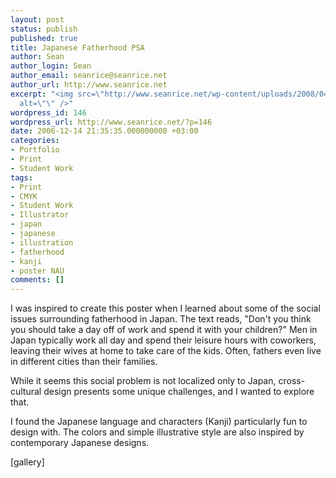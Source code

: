 ```yaml
---
layout: post
status: publish
published: true
title: Japanese Fatherhood PSA
author: Sean
author_login: Sean
author_email: seanrice@seanrice.net
author_url: http://www.seanrice.net
excerpt: "<img src=\"http://www.seanrice.net/wp-content/uploads/2008/04/poster1.jpg\"
  alt=\"\" />"
wordpress_id: 146
wordpress_url: http://www.seanrice.net/?p=146
date: 2006-12-14 21:35:35.000000000 +03:00
categories:
- Portfolio
- Print
- Student Work
tags:
- Print
- CMYK
- Student Work
- Illustrator
- japan
- japanese
- illustration
- fatherhood
- kanji
- poster NAU
comments: []
---
```

I was inspired to create this poster when I learned about some of the social issues surrounding fatherhood in Japan. The text reads, "Don't you think you should take a day off of work and spend it with your children?" Men in Japan typically work all day and spend their leisure hours with coworkers, leaving their wives at home to take care of the kids. Often, fathers even live in different cities than their families.

While it seems this social problem is not localized only to Japan, cross-cultural design presents some unique challenges, and I wanted to explore that.

I found the Japanese language and characters (Kanji) particularly fun to design with. The colors and simple illustrative style are also inspired by contemporary Japanese designs.

[gallery]
